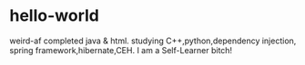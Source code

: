 # hello-world
weird-af
completed java & html.
studying C++,python,dependency injection, spring framework,hibernate,CEH.
I am a Self-Learner bitch!
